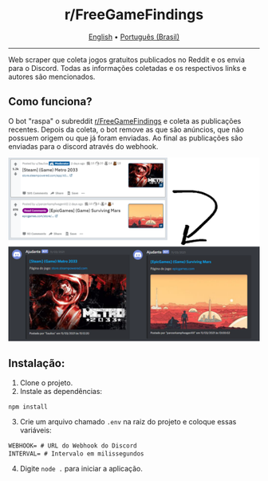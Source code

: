 <div style='text-align: center'>
<h3>
<h1> r/FreeGameFindings </h1>
  <a href='./README.md'>English</a> •
  <a href='./README.pt-br.md'>Português (Brasil)</a>
</h3> 
</div>

<hr>

Web scraper que coleta jogos gratuitos publicados no Reddit e os envia para o Discord. Todas as informações coletadas e os respectivos links e autores são mencionados.

## Como funciona?

O bot "raspa" o subreddit [r/FreeGameFindings](https://www.reddit.com/r/FreeGameFindings/) e coleta as publicações recentes. Depois da coleta, o bot remove as que são anúncios, que não possuem origem ou que já foram enviadas. Ao final as publicações são enviadas para o discord através do webhook.

<img src='./assets/preview.png' alt='image not found'>

## Instalação:

1) Clone o projeto.
2) Instale as dependências:
```
npm install
```
3) Crie um arquivo chamado `.env` na raiz do projeto e coloque essas variáveis:
```
WEBHOOK= # URL do Webhook do Discord
INTERVAL= # Intervalo em milissegundos
```
4) Digite `node .` para iniciar a aplicação.